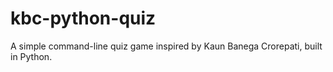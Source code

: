 # kbc-python-quiz
A simple command-line quiz game inspired by Kaun Banega Crorepati, built in Python.
